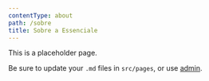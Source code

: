 ```yaml
---
contentType: about
path: /sobre
title: Sobre a Essenciale
---
```

This is a placeholder page.

Be sure to update your `.md` files in `src/pages`, or use [admin](/admin).
